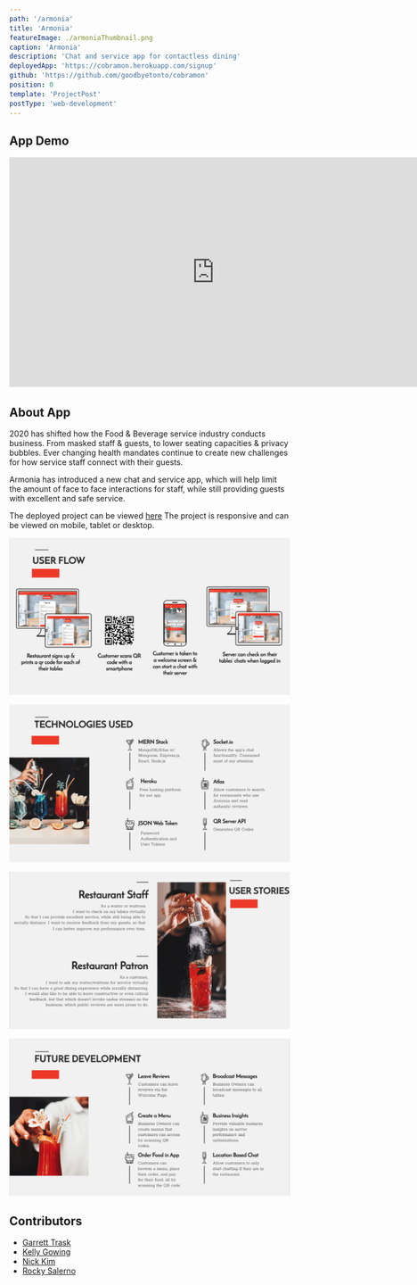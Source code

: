 ```yaml
---
path: '/armonia'
title: 'Armonia'
featureImage: ./armoniaThumbnail.png
caption: 'Armonia'
description: 'Chat and service app for contactless dining'
deployedApp: 'https://cobramon.herokuapp.com/signup'
github: 'https://github.com/goodbyetonto/cobramon'
position: 0
template: 'ProjectPost'
postType: 'web-development'
---
```


## App Demo

<div class="videoWrapper">
<iframe width="736" height="412" src="https://www.youtube.com/embed/videoseries?list=PLKNZBvvuVbCo_Q0Ww7T7EWyQuFqVHdTDM&autoplay=1&loop=1" frameborder="0" allow="accelerometer; autoplay; clipboard-write; encrypted-media; gyroscope; picture-in-picture" allowfullscreen></iframe>
</div>

## About App

2020 has shifted how the Food & Beverage service industry conducts business. From masked staff & guests, to lower seating capacities & privacy bubbles. Ever changing health mandates continue to create new challenges for how service staff connect with their guests.

Armonia has introduced a new chat and service app, which will help limit the amount of face to face interactions for staff, while still providing guests with excellent and safe service.

The deployed project can be viewed <a href="https://cobramon.herokuapp.com/signup" target="_blank" rel="noreferrer">here</a> The project is responsive and can be viewed on mobile, tablet or desktop.

![User Flow](./userFlow.png)

![Technologies Used](./techUsed.png)

![User Stories](./userStories.png)

![Future Development](./futureDevelopment.png)

## Contributors

- <a href="https://goodbyetonto.github.io/Portfolio" target="_blank" rel="noreferrer">Garrett Trask</a>
- <a href="https://kelly70ve.github.io/" target="_blank" rel="noreferrer">Kelly Gowing</a>
- <a href="https://github.com/nbkim89" target="_blank" rel="noreferrer">Nick Kim</a>
- <a href="https://rrsalerno21.github.io/" target="_blank" rel="noreferrer">Rocky Salerno</a>
